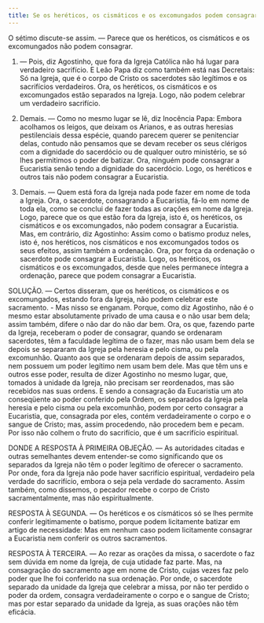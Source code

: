 ```yaml
---
title: Se os heréticos, os cismáticos e os excomungados podem consagrar
---
```


O sétimo discute-se assim. — Parece que os heréticos, os cismáticos e os excomungados não podem consagrar.  

1. — Pois, diz Agostinho, que fora da Igreja Católica não há lugar para verdadeiro sacrifício. E Leão Papa diz como também está nas Decretais: Só na Igreja, que é o corpo de Cristo os sacerdotes são legítimos e os sacrifícios verdadeiros. Ora, os heréticos, os cismáticos e os excomungados estão separados na Igreja. Logo, não podem celebrar um verdadeiro sacrifício.  

2. Demais. — Como no mesmo lugar se lê, diz Inocência Papa: Embora acolhamos os leigos, que deixam os Arianos, e as outras heresias pestilenciais dessa espécie, quando parecem querer se penitenciar delas, contudo não pensamos que se devam receber os seus clérigos com a dignidade do sacerdócio ou de qualquer outro ministério, se só lhes permitimos o poder de batizar. Ora, ninguém pode consagrar a Eucaristia senão tendo a dignidade do sacerdócio. Logo, os heréticos e outros tais não podem consagrar a Eucaristia.  

3. Demais. — Quem está fora da Igreja nada pode fazer em nome de toda a Igreja. Ora, o sacerdote, consagrando a Eucaristia, fá-lo em nome de toda ela, como se conclui de fazer todas as orações em nome da Igreja. Logo, parece que os que estão fora da Igreja, isto é, os heréticos, os cismáticos e os excomungados, não podem consagrar a Eucaristia.  Mas, em contrário, diz Agostinho: Assim como o batismo produz neles, isto é, nos heréticos, nos cismáticos e nos excomungados todos os seus efeitos, assim também a ordenação. Ora, por força da ordenação o sacerdote pode consagrar a Eucaristia. Logo, os heréticos, os cismáticos e os excomungados, desde que neles permanece íntegra a ordenação, parece que podem consagrar a Eucaristia.  

SOLUÇÃO. — Certos disseram, que os heréticos, os cismáticos e os excomungados, estando fora da Igreja, não podem celebrar este sacramento. - Mas nisso se enganam. Porque, como diz Agostinho, não é o mesmo estar absolutamente privado de uma causa e o não usar bem dela; assim também, difere o não dar do não dar bem. Ora, os que, fazendo parte da Igreja, receberam o poder de consagrar, quando se ordenaram sacerdotes, têm a faculdade legítima de o fazer, mas não usam bem dela se depois se separaram da Igreja pela heresia e pelo cisma, ou pela excomunhão. Quanto aos que se ordenaram depois de assim separados, nem possuem um poder legítimo nem usam bem dele. Mas que têm uns e outros esse poder, resulta de dizer Agostinho no mesmo lugar, que, tomados à unidade da Igreja, não precisam ser reordenados, mas são recebidos nas suas ordens. E sendo a consagração da Eucaristia um ato conseqüente ao poder conferido pela Ordem, os separados da Igreja pela heresia e pelo cisma ou pela excomunhão, podem por certo consagrar a Eucaristia, que, consagrada por eles, contém verdadeiramente o corpo e o sangue de Cristo; mas, assim procedendo, não procedem bem e pecam. Por isso não colhem o fruto do sacrifício, que é um sacrifício espiritual.  

DONDE A RESPOSTA À PRIMEIRA OBJEÇÃO. — As autoridades citadas e outras semelhantes devem entender-se como significando que os separados da Igreja não têm o poder legítimo de oferecer o sacramento. Por onde, fora da Igreja não pode haver sacrifício espiritual, verdadeiro pela verdade do sacrifício, embora o seja pela verdade do sacramento. Assim também, como dissemos, o pecador recebe o corpo de Cristo sacramentalmente, mas não espiritualmente.  

RESPOSTA À SEGUNDA. — Os heréticos e os císmáticos só se lhes permite conferir legitimamente o batismo, porque podem licitamente batizar em artigo de necessidade: Mas em nenhum caso podem licitamente consagrar a Eucaristia nem conferir os outros sacramentos.  

RESPOSTA À TERCEIRA. — Ao rezar as orações da missa, o sacerdote o faz sem dúvida em nome da Igreja, de cuja utidade faz parte. Mas, na consagração do sacramento age em nome de Cristo, cujas vezes faz pelo poder que lhe foi conferido na sua ordenação. Por onde, o sacerdote separado da unidade da Igreja que celebrar a missa, por não ter perdido o poder da ordem, consagra verdadeiramente o corpo e o sangue de Cristo; mas por estar separado da unidade da Igreja, as suas orações não têm eficácia.